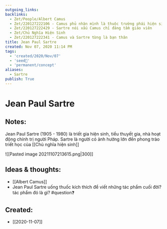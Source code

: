 ```yaml
---
outgoing_links:
backlinks:
  - Zet/People/Albert Camus
  - Zet/220127222106 - Camus phủ nhận mình là thuộc trường phái hiện sinh
  - Zet/220127222429 - Sartre nói xấu Camus chỉ đáng tầm giáo viên
  - Zet/Chủ Nghĩa Hiện Sinh
  - Zet/220127222341 - Camus và Sartre từng là bạn thân
title: Jean Paul Sartre
created: Nov 07, 2020 11:14 PM
tags:
  - 'created/2020/Nov/07'
  - 'seed🥜'
  - 'permanent/concept'
aliases:
  - Sartre
publish: True
---
```

# Jean Paul Sartre

## Notes:
Jean Paul Sartre (1905 - 1980) là triết gia hiện sinh, tiểu thuyết gia, nhà hoạt động chính trị người Pháp. Sartre là người có ảnh hưởng lớn đến phong trào triết học của [[Chủ nghĩa hiện sinh]]

![[Pasted image 20211107213615.png|300]]

## Ideas & thoughts:
- [[Albert Camus]]
- Jean Paul Sartre uống thuốc kích thích để viết những tác phẩm cuối đời? tác phẩm đó là gì? #question❓ 

## Created:
- [[2020-11-07]]

